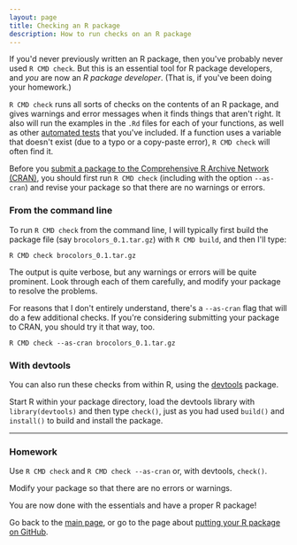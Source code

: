```yaml
---
layout: page
title: Checking an R package
description: How to run checks on an R package
---
```


If you'd never previously written an R package, then you've probably never used
`R CMD check`. But this is an essential tool for R package developers,
and _you_ are now an _R package developer_. (That is, if you've been
doing your homework.)

`R CMD check` runs all sorts of checks on the contents of an R
package, and gives warnings and error messages when it finds things
that aren't right. It also will run the examples in the `.Rd` files
for each of your functions, as well as other
[automated tests](tests.html) that you've included. If a function uses
a variable that doesn't exist (due to a typo or a copy-paste error),
`R CMD check` will often find it.

Before you
[submit a package to the Comprehensive R Archive Network (CRAN)](cran.html),
you should first run `R CMD check` (including with the option
`--as-cran`) and revise your package so that there are no warnings or errors.

### From the command line

To run `R CMD check` from the command line, I will typically first
build the package file (say `brocolors_0.1.tar.gz`) with `R CMD build`,
and then I'll type:

    R CMD check brocolors_0.1.tar.gz

The output is quite verbose, but any warnings or errors will be quite
prominent. Look through each of them carefully, and modify your
package to resolve the problems.

For reasons that I don't entirely understand, there's a `--as-cran`
flag that will do a few additional checks. If you're considering
submitting your package to CRAN, you should try it that way, too.

    R CMD check --as-cran brocolors_0.1.tar.gz


### With devtools

You can also run these checks from within R, using the
[devtools](https://github.com/hadley/devtools) package.

Start R within your package directory, load the devtools library with
`library(devtools)` and then type `check()`, just as you had used
`build()` and `install()` to build and install the package.

---

### Homework

Use `R CMD check` and `R CMD check --as-cran` or, with devtools,
`check()`.

Modify your package so that there are no errors or warnings.

You are now done with the essentials and have a proper R package!

Go back to the [main page](http://kbroman.org/pkg_primer), or go to the page about [putting your R package on GitHub](github.html).
